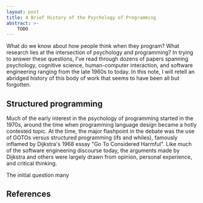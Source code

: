 ```yaml
---
layout: post
title: A Brief History of the Psychology of Programming
abstract: >-
    TODO
---
```


What do we know about how people think when they program? What research lies at the intersection of psychology and programming? In trying to answer these questions, I've read through dozens of papers spanning psychology, cognitive science, human-computer interaction, and software engineering ranging from the late 1960s to today. In this note, I will retell an abridged history of this body of work that seems to have been all but forgotten.

## Structured programming

Much of the early interest in the psychology of programming started in the 1970s, around the time when programming language design became a hotly contested topic. At the time, the major flashpoint in the debate was the use of GOTOs versus structured programming (ifs and whiles), famously inflamed by Dijkstra's 1968 essay "Go To Considered Harmful". Like much of the software engineering discourse today, the arguments made by Dijkstra and others were largely drawn from opinion, personal experience, and critical thinking.

The initial question many

## References
